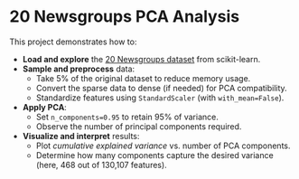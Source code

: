 # 20 Newsgroups PCA Analysis

This project demonstrates how to:
- **Load and explore** the [20 Newsgroups dataset](https://scikit-learn.org/stable/datasets/real_world.html#newsgroups-dataset) from scikit-learn.
- **Sample and preprocess** data:
  - Take 5% of the original dataset to reduce memory usage.
  - Convert the sparse data to dense (if needed) for PCA compatibility.
  - Standardize features using `StandardScaler` (with `with_mean=False`).
- **Apply PCA**:
  - Set `n_components=0.95` to retain 95% of variance.
  - Observe the number of principal components required.
- **Visualize and interpret** results:
  - Plot *cumulative explained variance* vs. number of PCA components.
  - Determine how many components capture the desired variance (here, 468 out of 130,107 features).


